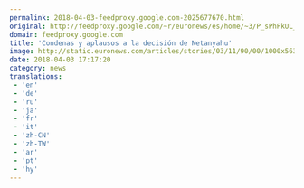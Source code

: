 ```yaml
---
permalink: 2018-04-03-feedproxy.google.com-2025677670.html
original: http://feedproxy.google.com/~r/euronews/es/home/~3/P_sPhPkUL_Y/condenas-y-aplausos-a-la-decision-de-netanyahu
domain: feedproxy.google.com
title: 'Condenas y aplausos a la decisión de Netanyahu'
image: http://static.euronews.com/articles/stories/03/11/90/00/1000x563_cmsv2_03090367-142c-520f-8380-39f85a6a5be9-3119000.jpg
date: 2018-04-03 17:17:20
category: news
translations: 
 - 'en'
 - 'de'
 - 'ru'
 - 'ja'
 - 'fr'
 - 'it'
 - 'zh-CN'
 - 'zh-TW'
 - 'ar'
 - 'pt'
 - 'hy'
---
```


